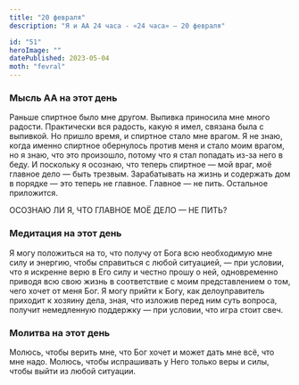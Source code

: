```yaml
---
title: "20 февраля"
description: "Я и АА 24 часа - «24 часа» — 20 февраля"

id: "51"
heroImage: ""
datePublished: 2023-05-04
moth: "fevral"
---
```


### Мысль АА на этот день

Раньше спиртное было мне другом. Выпивка приносила мне много радости.
Практически вся радость, какую я имел, связана была с выпивкой. Но пришло
время, и спиртное стало мне врагом. Я не знаю, когда именно спиртное
обернулось против меня и стало моим врагом, но я знаю, что это произошло,
потому что я стал попадать из-за него в беду. И поскольку я осознаю, что
теперь спиртное — мой враг, моё главное дело — быть трезвым. Зарабатывать на
жизнь и содержать дом в порядке — это теперь не главное. Главное — не пить.
Остальное приложится.

ОСОЗНАЮ ЛИ Я, ЧТО ГЛАВНОЕ МОЁ ДЕЛО — НЕ ПИТЬ?

### Медитация на этот день

Я могу положиться на то, что получу от Бога всю необходимую мне силу и
энергию, чтобы справиться с любой ситуацией, — при условии, что я искренне
верю в Его силу и честно прошу о ней, одновременно приводя всю свою жизнь в
соответствие с моим представлением о том, чего хочет от меня Бог. Я могу
прийти к Богу, как делоуправитель приходит к хозяину дела, зная, что изложив
перед ним суть вопроса, получит немедленную поддержку — при условии, что игра
стоит свеч.

### Молитва на этот день

Молюсь, чтобы верить мне, что Бог хочет и может дать мне всё, что мне надо.
Молюсь, чтобы испрашивать у Него только веры и силы, чтобы выйти из любой
ситуации.
